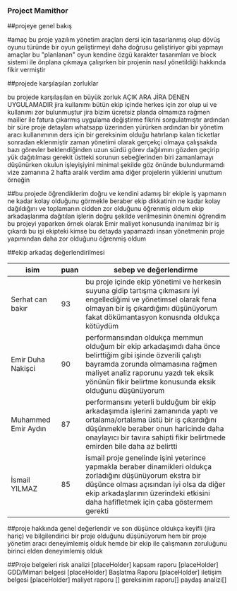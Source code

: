 ### Project Mamithor 


##projeye genel bakış 

#amaç
bu proje yazılım yönetim araçları dersi için tasarlanmış olup dövüş oyunu türünde bir oyun geliştirmeyi daha doğrusu geliştiriyor gibi yapmayı amaçlar 
bu "planlanan" oyun kendine özgü karakter tasarımları ve block sistemi ile önplana çıkmaya çalışırken bir projenin nasıl yönetildiği hakkında fikir vermiştir 


##projede karşılaşılan zorluklar 

bu projede  karşılaşılan en büyük zorluk AÇIK ARA JİRA DENEN UYGULAMADIR jira kullanımı bütün ekip içinde herkes için zor olup ui ve kullanımı zor bulunmuştur
jira bizim ücretsiz planda olmamıza rağmen mailler ile fatura çıkarmış uygulama değiştirme fikrini sorgulatmıştır
ardından bir süre proje detayları whatsapp üzerinden yürürken ardından bir yönetim aracı kullanımının ders için bir gereksinim olduğu hatırlanıp kalan ticketlar sonradan eklenmiştir
zaman yönetimi olarak gerçekçi olmaya çalışsakda bazı görevler beklendiğinden uzun sürdü görev dağılımını gözden geçirip yük dağıtılması gerekit
üstteki sorunun sebeğlerinden biri zamanlamayı düşünürken okulun işleyişiyini minimal şekilde göz önünde bulundurmamdı vize zamanına 2 hafta aralık verdim ama diğer projelerin yüklerini unuttum örneğin

##bu projede öğrendiklerim 
doğru ve kendini adamış bir ekiple iş yapmanın ne kadar kolay olduğunu görmekle beraber ekip dikkatinin ne kadar kolay dağıldığını ve toplamanın cidden zor olduğunu öğrenmiş oldum 
ekip arkadaşlarıma dağıtılan işlerin doğru şekilde verilmesinin önemini öğrendim bu projeyi yaparken örnek olarak Emir maliyet konusunda inanılmaz bir iş çıkardı bu işi ekipteki kimse bu detayda yapamazdı
insan yönetmenin proje yapımından daha zor olduğunu öğrenmiş oldum

##ekip arkadaş değerlendirilmesi 

|isim|puan|sebep ve değerlendirme|  
|-----|-----|--------------------|
|Serhat can bakır|93     | bu proje içinde ekip yönetimi ve herkesin suyuna gidip tartışma çıkmasını iyi engellediğimi ve yönetimsel olarak fena olmayan bir iş çıkardığımı düşünüyorum fakat dökümantasyon konusnda oldukça kötüydüm
|Emir Duha Nakişci|90|performansından oldukça memmun olduğum bir ekip arkadaşımdı daha önce belirttiğim gibi işinde özverili çalıştı bayramda zorunda olmamasına rağmen maliyet analiz raporunu yazdı tek eksik yönünün fikir belirtme konusunda eksik olduğunu düşünüyorum|
|Muhammed Emir Aydın|87|performansını yeterli bulduğum bir ekip arkadaşımda işlerini zamanında yaptı ve ortalama/ortalama üstü bir iş çıkardığını düşünmekle beraber onun haricinde daha onaylayıcı bir tavıra sahipti fikir belirtmede emirden bile daha az belirtti|
|İsmail YILMAZ|85|ismail proje genelinde işini yeterince yapmakla beraber dinamikleri oldukça zorladığını düşünüyorum ekstra bir düşünce olması açısından iyi olsa da diğer ekip arkadaşlarının üzerindeki etkisini daha hafifletmek için çaba göstermem gerekti|

##proje hakkında genel değerlendir ve son düşünce 
oldukça keyifli (jira hariç) ve bilgilendirici bir proje olduğunu düşünüyorum hem bir proje yönetim aracı deneyimlemiş olduk hemde bir ekip ile çalışmanın zoruluğunu birinci elden deneyimlemiş olduk 

##Proje belgeleri 
risk analizi [placeHolder]
kapsam raporu [placeHolder]
GDD/Mimari belgesi [placeHolder]
Başlatma Raporu [placeHolder]
iletişim belgesi [placeHolder]
maliyet raporu []
gereksinim raporu[]
paydaş analizi[]
